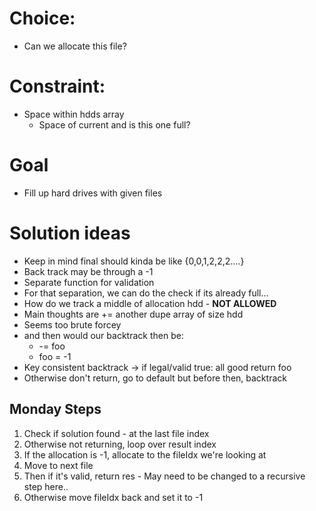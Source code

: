 
# Choice:
- Can we allocate this file?
# Constraint:
- Space within hdds array
	- Space of current and is this one full?

# Goal
- Fill up hard drives with given files

# Solution ideas
- Keep in mind final should kinda be like {0,0,1,2,2,2....}
- Back track may be through a -1 
- Separate function for validation
- For that separation, we can do the check if its already full...
- How do we track a middle of allocation hdd - **NOT ALLOWED**
- Main thoughts are += another dupe array of size hdd
- Seems too brute forcey
- and then would our backtrack then be:
	- -= foo
	- foo = -1
- Key consistent backtrack -> if legal/valid true: all good return foo
- Otherwise don't return, go to default but before then, backtrack

## Monday Steps
1. Check if solution found - at the last file index
2. Otherwise not returning, loop over result index
3. If the allocation is -1, allocate to the fileIdx we're looking at 
4. Move to next file
5. Then if it's valid, return res - May need to be changed to a recursive step here..
6. Otherwise move fileIdx back and set it to -1